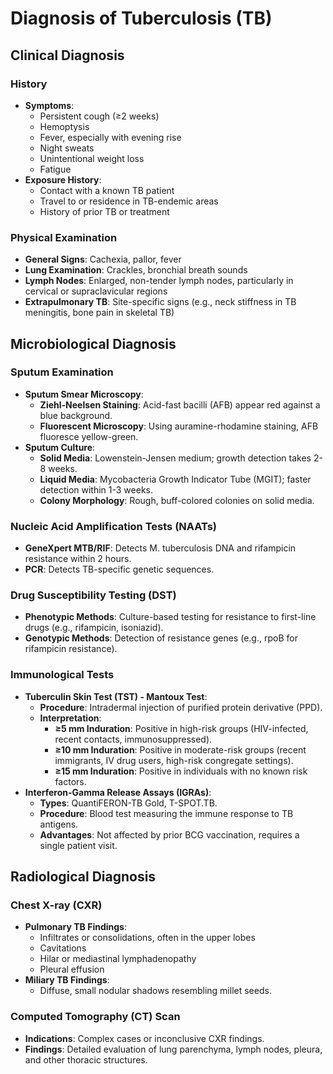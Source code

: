 # Diagnosis of Tuberculosis (TB)

## Clinical Diagnosis

### History

- **Symptoms**:
  - Persistent cough (≥2 weeks)
  - Hemoptysis
  - Fever, especially with evening rise
  - Night sweats
  - Unintentional weight loss
  - Fatigue
- **Exposure History**:
  - Contact with a known TB patient
  - Travel to or residence in TB-endemic areas
  - History of prior TB or treatment

### Physical Examination

- **General Signs**: Cachexia, pallor, fever
- **Lung Examination**: Crackles, bronchial breath sounds
- **Lymph Nodes**: Enlarged, non-tender lymph nodes, particularly in cervical or supraclavicular regions
- **Extrapulmonary TB**: Site-specific signs (e.g., neck stiffness in TB meningitis, bone pain in skeletal TB)

## Microbiological Diagnosis

### Sputum Examination

- **Sputum Smear Microscopy**:
  - **Ziehl-Neelsen Staining**: Acid-fast bacilli (AFB) appear red against a blue background.
  - **Fluorescent Microscopy**: Using auramine-rhodamine staining, AFB fluoresce yellow-green.
- **Sputum Culture**:
  - **Solid Media**: Lowenstein-Jensen medium; growth detection takes 2-8 weeks.
  - **Liquid Media**: Mycobacteria Growth Indicator Tube (MGIT); faster detection within 1-3 weeks.
  - **Colony Morphology**: Rough, buff-colored colonies on solid media.

### Nucleic Acid Amplification Tests (NAATs)

- **GeneXpert MTB/RIF**: Detects M. tuberculosis DNA and rifampicin resistance within 2 hours.
- **PCR**: Detects TB-specific genetic sequences.

### Drug Susceptibility Testing (DST)

- **Phenotypic Methods**: Culture-based testing for resistance to first-line drugs (e.g., rifampicin, isoniazid).
- **Genotypic Methods**: Detection of resistance genes (e.g., rpoB for rifampicin resistance).

### Immunological Tests

- **Tuberculin Skin Test (TST) - Mantoux Test**:
  - **Procedure**: Intradermal injection of purified protein derivative (PPD).
  - **Interpretation**:
    - **≥5 mm Induration**: Positive in high-risk groups (HIV-infected, recent contacts, immunosuppressed).
    - **≥10 mm Induration**: Positive in moderate-risk groups (recent immigrants, IV drug users, high-risk congregate settings).
    - **≥15 mm Induration**: Positive in individuals with no known risk factors.
- **Interferon-Gamma Release Assays (IGRAs)**:
  - **Types**: QuantiFERON-TB Gold, T-SPOT.TB.
  - **Procedure**: Blood test measuring the immune response to TB antigens.
  - **Advantages**: Not affected by prior BCG vaccination, requires a single patient visit.

## Radiological Diagnosis

### Chest X-ray (CXR)

- **Pulmonary TB Findings**:
  - Infiltrates or consolidations, often in the upper lobes
  - Cavitations
  - Hilar or mediastinal lymphadenopathy
  - Pleural effusion
- **Miliary TB Findings**:
  - Diffuse, small nodular shadows resembling millet seeds.

### Computed Tomography (CT) Scan

- **Indications**: Complex cases or inconclusive CXR findings.
- **Findings**: Detailed evaluation of lung parenchyma, lymph nodes, pleura, and other thoracic structures.
